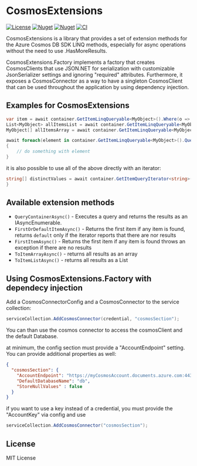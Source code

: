 # CosmosExtensions

[![License](https://img.shields.io/badge/license-MIT-blue)](https://github.com/claasd/OtdrReader/blob/main/LICENSE)
[![Nuget](https://img.shields.io/nuget/v/CdIts.CosmosExtensions)](https://www.nuget.org/packages/CdIts.CosmosExtensions/)
[![Nuget](https://img.shields.io/nuget/vpre/CdIts.CosmosExtensions)](https://www.nuget.org/packages/CdIts.CosmosExtensions/)
[![CI](https://github.com/claasd/CosmosExtensions/actions/workflows/build.yml/badge.svg)](https://github.com/claasd/CosmosExtensions/actions/workflows/build.yml)

CosmosExtensions is a library that provides a set of extension methods for the Azure Cosmos DB SDK LINQ methods, especially for async operations without the need to use .HasMoreResults.

CosmosExtensions.Factory implements a factory that creates CosmosClients that use JSON.NET for serialization with customizable JsonSerializer settings and ignoring "required" attributes.
Furthermore, it exposes a CosmosConnector as a way to have a singleton CosmosClient that can be used throughout the application by using dependency injection.

## Examples for CosmosExtensions
```csharp
var item = await container.GetItemLinqQueryable<MyObject>().Where(o => o.Id == "myId").FirstOrDefaultItemAsync();
List<MyObject> allItemsList = await container.GetItemLinqQueryable<MyObject>().ToItemListAsync();
MyObject[] allItemsArray = await container.GetItemLinqQueryable<MyObject>().ToItemArrayAsync();

await foreach(element in container.GetItemLinqQueryable<MyObject>().QueryContainerAsync())
{
    // do something with element
}
```

it is also possible to use all of the above directly with an iterator:

```csharp
string[] distinctValues = await container.GetItemQueryIterator<string>($"select distinct value c.some from c").ToItemArrayAsync();
} 
```

## Available extension methods

* `QueryContainerAsync()` - Executes a query and returns the results as an IAsyncEnumerable.
* `FirstOrDefaultItemAsync()` - Returns the first item if any item is found, returns `default` only if the iterator reports that there are nor results
* `FirstItemAsync()` - Returns the first item if any item is found throws an exception if there are no results
* `ToItemArrayAsync()` - returns all results as an array
* `ToItemListAsync()` - returns all results as a List

## Using CosmosExtensions.Factory with dependecy injection

Add a CosmosConnectorConfig and a CosmosConnector to the service collection:            
```csharp
serviceCollection.AddCosmosConnector(credential, "cosmosSection");
```

You can than use the cosmos connector to access the cosmosClient and the default Database.

at minimum, the config section must provide a "AccountEndpoint" setting. You can provide additional properties as well:
```json
{
  "cosmosSection": {
    "AccountEndpoint": "https://myCosmosAccount.documents.azure.com:443/",
    "DefaultDatabaseName": "db",
    "StoreNullValues" : false
  }
}
```
if you want to use a key instead of a credential, you must provide the "AccountKey" via config and use
```csharp
serviceCollection.AddCosmosConnector("cosmosSection");
```

## License
MIT License

